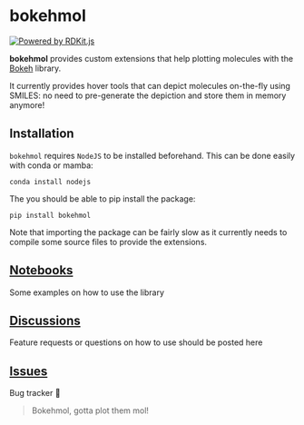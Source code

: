# bokehmol

[![Powered by RDKit.js](https://img.shields.io/badge/Powered%20by-RDKit-3838ff.svg?logo=data:image/png;base64,iVBORw0KGgoAAAANSUhEUgAAABAAAAAQBAMAAADt3eJSAAAABGdBTUEAALGPC/xhBQAAACBjSFJNAAB6JgAAgIQAAPoAAACA6AAAdTAAAOpgAAA6mAAAF3CculE8AAAAFVBMVEXc3NwUFP8UPP9kZP+MjP+0tP////9ZXZotAAAAAXRSTlMAQObYZgAAAAFiS0dEBmFmuH0AAAAHdElNRQfmAwsPGi+MyC9RAAAAQElEQVQI12NgQABGQUEBMENISUkRLKBsbGwEEhIyBgJFsICLC0iIUdnExcUZwnANQWfApKCK4doRBsKtQFgKAQC5Ww1JEHSEkAAAACV0RVh0ZGF0ZTpjcmVhdGUAMjAyMi0wMy0xMVQxNToyNjo0NyswMDowMDzr2J4AAAAldEVYdGRhdGU6bW9kaWZ5ADIwMjItMDMtMTFUMTU6MjY6NDcrMDA6MDBNtmAiAAAAAElFTkSuQmCC)](https://www.rdkit.org/)


**bokehmol** provides custom extensions that help plotting molecules with the [Bokeh](https://docs.bokeh.org/) library.

It currently provides hover tools that can depict molecules on-the-fly using SMILES: no need to
pre-generate the depiction and store them in memory anymore!

## Installation

`bokehmol` requires `NodeJS` to be installed beforehand. This can be done easily with
conda or mamba:
```
conda install nodejs
```

The you should be able to pip install the package:
```
pip install bokehmol
```

Note that importing the package can be fairly slow as it currently needs to compile
some source files to provide the extensions.

## [Notebooks](https://github.com/cbouy/bokehmol/notebooks/)

Some examples on how to use the library

## [Discussions](https://github.com/cbouy/bokehmol/discussions)

Feature requests or questions on how to use should be posted here

## [Issues](https://github.com/cbouy/bokehmol/issues)

Bug tracker 🐞

> Bokehmol, gotta plot them mol!